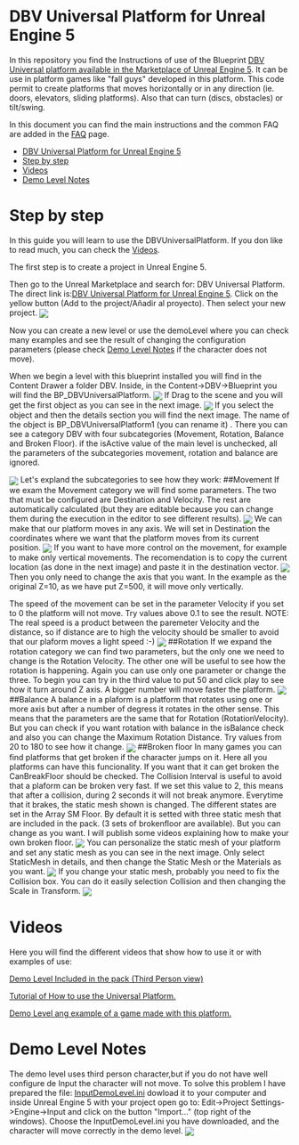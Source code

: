 # DBV Universal Platform for Unreal Engine 5
In this repository you find  the Instructions of use of the Blueprint [DBV Universal platform available in the Marketplace of Unreal Engine 5](https://www.unrealengine.com/marketplace/en-US/product/dbv-universal-platform). It can be use in platform games like "fall guys" developed in this platform. This code permit to create platforms that moves horizontally or in any direction (ie. doors, elevators, sliding platforms). Also that can turn (discs, obstacles)  or tilt/swing.  

In this document you can find the main instructions and the common FAQ are added in the [FAQ](FAQ.md) page.

- [DBV Universal Platform for Unreal Engine 5](#dbv-universal-platform-for-unreal-engine-5)
- [Step by step](#step-by-step)
- [Videos](#videos)
- [Demo Level Notes](#demo-level-notes)

# Step by step

In this guide you will learn to use the DBVUniversalPlatform. If you don like to read much, you can check the [Videos](#videos).

The first step is to create a project in Unreal Engine 5. 

Then go to the Unreal Marketplace and search for: DBV Universal Platform. The direct link is:[DBV Universal Platform for Unreal Engine 5](#dbv-universal-platform-for-unreal-engine-5). Click on the yellow button (Add to the project/Añadir al proyecto). Then select your new project.
<img src="Imagenes/11.DownloadLink.png" align="center" />

Now you can create a new level or use the demoLevel where you can check many examples and see the result of changing the configuration parameters (please check [Demo Level Notes](#demo-level-notes) if the character does not move). 

When we begin a level with this blueprint installed you will find in the Content Drawer a folder DBV. Inside, in the Content->DBV->Blueprint you will find the BP_DBVUniversalPlatform. 
<img src="Imagenes/1.SelectBlueprint.png" align="center" />
 If Drag to the scene and you will get the first object as you can see in the next image.
 <img src="Imagenes/1.DragBlueprint.png" align="center" />
If you select the object and then the details section you will find the next image. The name of the object is BP_DBVUniversalPlatform1 (you can rename it) . There you can see a category DBV with four subcategories (Movement, Rotation, Balance and Broken Floor). if the isActive value of the main level is unchecked, all the parameters of the subcategories movement, rotation and balance are ignored.




<img src="Imagenes/3.Details1.png" align="center" />
Let's expland the subcategories to see how they work:
##Movement
If we exam the Movement category we will find some parameters. The two that must be configured are Destination and Velocity. The rest are automatically calculated (but they are editable because you can change them during the execution in the editor to see different results).
<img src="Imagenes/4.Movement.png" align="center" />
We can make that our platform moves in any axis. We will set in Destination the coordinates where we want that the platform moves from its current position. 
<img src="Imagenes/4.Movement%202.png" align="center" />
If you want to have more control on the movement, for example to make only vertical movements. The recomendation is to copy the current location (as done in the next image) and paste it in the destination vector. 
<img src="Imagenes/4.Movement%203.png" align="center" />
Then you only need to change the axis that you want. In the example as the original Z=10, as we have put Z=500, it will move only vertically.

The speed of the movement can be set in the parameter Velocity if you set to 0 the platform will not move. Try values above 0.1 to see the result. 
NOTE: The real speed is a product between the paremeter Velocity and the distance, so if distance are to high the velocity should be smaller to avoid that our plaform moves a light speed :-)
<img src="Imagenes/4.Movement%204.png" align="center" />
##Rotation
If we expand the rotation category we can find two parameters, but the only one we need to change is the Rotation Velocity. The other one will be useful to see how the rotation is happening.
Again you can use only one parameter or change the three. To begin you can try in the third value to put 50 and click play to see how it turn around Z axis. A bigger number will move faster the platform.
<img src="Imagenes/5.Rotation.png" align="center" />
##Balance
A balance in a plaform is a platform that rotates using one or more axis but after a number of degress it rotates in the other sense. 
This means that the parameters are the same that for Rotation (RotationVelocity). But you can check if you want rotation with balance in the isBalance check and also you can change the Maximum Rotation Distance. Try values from 20 to 180 to see how it change. 
<img src="Imagenes/6.Balance.png" align="center" />
##Broken floor
In many games you can find platforms that get broken if the character jumps on it. Here all you platforms can have this funcionality. If you want that it can get broken the CanBreakFloor should be checked. The Collision Interval is useful to avoid that a plaform can be broken very fast. If we set this value to 2, this means that after a collision, during 2 seconds it will not break anymore.
Everytime that it brakes, the static mesh shown is changed. The different states are set in the Array SM Floor. By default it is setted with three static mesh that are included in the pack. (3 sets of brokenfloor are available). But you can change as you want. I will publish some videos explaining how to make your own broken floor.
<img src="Imagenes/7.brokenfloor.png" align="center" />
You can personalize the static mesh of your platform and set any static mesh as you can see in the next image. Only select StaticMesh in details, and then change the Static Mesh or the Materials as you want.
<img src="Imagenes/8.staticmesh.png" align="center" />
If you change your static mesh, probably you need to fix the Collision box. You can do it easily selection Collision and then changing the Scale in Transform.
<img src="Imagenes/9.colision.png" align="center" />

# Videos

Here you will find the different videos that show how to use it or with examples of use: 

[Demo Level Included in the pack (Third Person view)]( https://youtu.be/PTT5V5t6F9A)

[Tutorial of How to use the Universal Platform.](https://youtu.be/_AtmbjfpMsM)

[Demo Level ang example of a game made with this platform.](https://youtu.be/j6-svHHZjA8)

# Demo Level Notes
The demo level uses third person character,but if you do not have well configure de Input the character will not move. To solve this problem I have prepared the file: [InputDemoLevel.ini](code/InputDemoLevel.ini) dowload it to your computer and inside Unreal Engine 5 with your project open go to: Edit->Project Settings->Engine->Input and click on the button "Import..." (top right of the windows). Choose the InputDemoLevel.ini you have downloaded, and the character will move correctly in the demo level.
<img src="Imagenes/10.FixInput.png" align="center" />